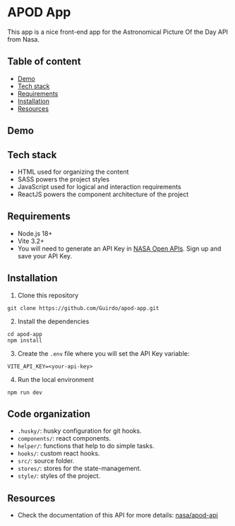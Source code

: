 # APOD App

This app is a nice front-end app for the Astronomical Picture Of the Day API from Nasa.

## Table of content
- [Demo](#demo)
- [Tech stack](#tech-stack)
- [Requirements](#requirements)
- [Installation](#installation)
- [Resources](#resources)

## Demo

## Tech stack

- HTML used for organizing the content 
- SASS powers the project styles
- JavaScript used for logical and interaction requirements
- ReactJS powers the component architecture of the project

## Requirements
- Node.js 18+
- Vite 3.2+
- You will need to generate an API Key in [NASA Open APIs](https://api.nasa.gov/#signUp). Sign up and save your API Key.

## Installation

1. Clone this repository

```
git clone https://github.com/Guirdo/apod-app.git
```

2. Install the dependencies

```
cd apod-app
npm install
```

3. Create the ```.env``` file where you will set the API Key variable:

```
VITE_API_KEY=<your-api-key>
```

4. Run the local environment

```
npm run dev
```
## Code organization
* ```.husky/```: husky configuration for git hooks.
* ```components/```: react components.
* ```helper/```: functions that help to do simple tasks.
* ```hooks/```: custom react hooks.
* ```src/```: source folder.
* ```stores/```: stores for the state-management.
* ```style/```: styles of the project.

## Resources
- Check the documentation of this API for more details: [nasa/apod-api](https://github.com/nasa/apod-api)
